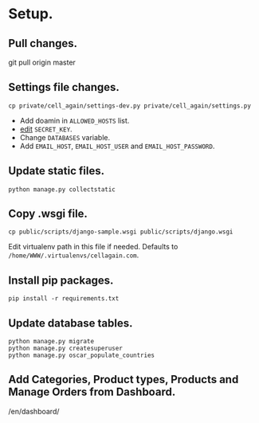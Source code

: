 # Setup.

## Pull changes.
git pull origin master


## Settings file changes.
```
cp private/cell_again/settings-dev.py private/cell_again/settings.py
```

* Add doamin in ```ALLOWED_HOSTS``` list.
* [edit](https://gist.github.com/mattseymour/9205591) ```SECRET_KEY```.
* Change ```DATABASES``` variable.
* Add ```EMAIL_HOST```, ```EMAIL_HOST_USER``` and ```EMAIL_HOST_PASSWORD```.


## Update static files.

```
python manage.py collectstatic
```


## Copy .wsgi file.

```
cp public/scripts/django-sample.wsgi public/scripts/django.wsgi
```

Edit virtualenv path in this file if needed. Defaults to ```/home/WWW/.virtualenvs/cellagain.com```.


## Install pip packages.

```
pip install -r requirements.txt
```


## Update database tables.

```
python manage.py migrate
python manage.py createsuperuser
python manage.py oscar_populate_countries
```

## Add Categories, Product types, Products and Manage Orders from Dashboard.

/en/dashboard/
